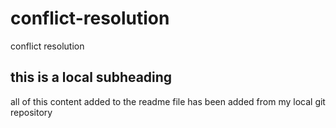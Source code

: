 # conflict-resolution
conflict resolution
## this is a local subheading

all of this content added to the readme file has been added from my local git repository